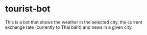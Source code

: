 # tourist-bot
This is a bot that shows the weather in the selected city, the current exchange rate (currently to Thai baht) and news in a given city. 
